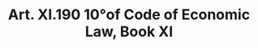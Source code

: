 ---
title: "Art. XI.190 10°of Code of Economic Law, Book XI"
draft: false
exceptions:
- info53k
memberstates:
- BE
score: 3
compensation:
- 
remarks: |
 


link: ""
---